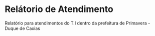 # Relátorio de Atendimento
Relatório para atendimentos do T.I dentro da prefeitura de Primavera - Duque de Caxias